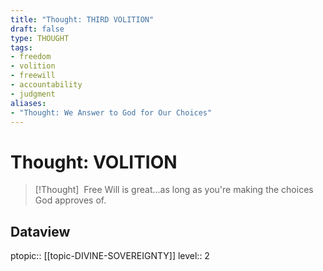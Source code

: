 ```yaml
---
title: "Thought: THIRD VOLITION"
draft: false
type: THOUGHT
tags:
- freedom
- volition
- freewill
- accountability
- judgment
aliases:
- "Thought: We Answer to God for Our Choices"
---
```

# Thought: VOLITION
> [!Thought]
>  Free Will is great...as long as you're making the choices God approves of.

## Dataview
ptopic:: [[topic-DIVINE-SOVEREIGNTY]]
level:: 2
